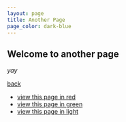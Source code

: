 ```yaml
---
layout: page
title: Another Page
page_color: dark-blue
---
```


## Welcome to another page

_yay_

[back](./)

- [view this page in red](another-page-in-dark-red)
- [view this page in green](another-page-in-dark-green)
- [view this page in light](another-page)